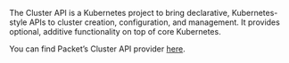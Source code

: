 <!-- <meta>
{
    "title":"Cluster API",
    "description":"Using Cluster API on Packet",
    "author":"Mo Lawler",
    "github":"usrdev",
    "date": "2019/12/18",
    "tag":["Devops", "Integrations"]
}
</meta> -->

The Cluster API is a Kubernetes project to bring declarative, Kubernetes-style APIs to cluster creation, configuration, and management. It provides optional, additive functionality on top of core Kubernetes.

You can find Packet’s Cluster API provider [here](https://github.com/packethost/cluster-api-provider-packet).
